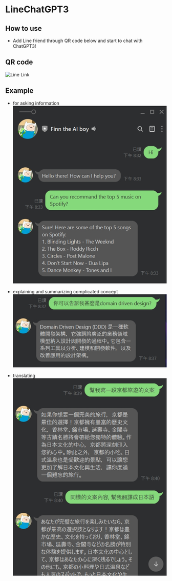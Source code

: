 # LineChatGPT3

## How to use

-   Add Line friend through QR code below and start to chat with ChatGPT3!

## QR code

![Line Link](https://qr-official.line.me/sid/L/889apfsz.png)

## Example

-   for asking information
    ![1](https://github.com/Yoway1994/LineChatGPT3/raw/main/images/1673699714168.jpg)

-   explaining and summarizing complicated concept
    ![2](https://github.com/Yoway1994/LineChatGPT3/raw/main/images/1673699857222.jpg)

-   translating
    ![3](https://github.com/Yoway1994/LineChatGPT3/raw/main/images/1673700064571.jpg)
